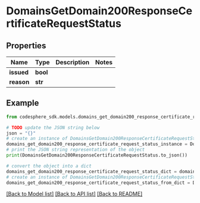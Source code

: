 # DomainsGetDomain200ResponseCertificateRequestStatus


## Properties

Name | Type | Description | Notes
------------ | ------------- | ------------- | -------------
**issued** | **bool** |  | 
**reason** | **str** |  | 

## Example

```python
from codesphere_sdk.models.domains_get_domain200_response_certificate_request_status import DomainsGetDomain200ResponseCertificateRequestStatus

# TODO update the JSON string below
json = "{}"
# create an instance of DomainsGetDomain200ResponseCertificateRequestStatus from a JSON string
domains_get_domain200_response_certificate_request_status_instance = DomainsGetDomain200ResponseCertificateRequestStatus.from_json(json)
# print the JSON string representation of the object
print(DomainsGetDomain200ResponseCertificateRequestStatus.to_json())

# convert the object into a dict
domains_get_domain200_response_certificate_request_status_dict = domains_get_domain200_response_certificate_request_status_instance.to_dict()
# create an instance of DomainsGetDomain200ResponseCertificateRequestStatus from a dict
domains_get_domain200_response_certificate_request_status_from_dict = DomainsGetDomain200ResponseCertificateRequestStatus.from_dict(domains_get_domain200_response_certificate_request_status_dict)
```
[[Back to Model list]](../README.md#documentation-for-models) [[Back to API list]](../README.md#documentation-for-api-endpoints) [[Back to README]](../README.md)


